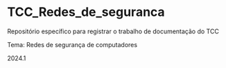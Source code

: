 # TCC_Redes_de_seguranca
Repositório específico para registrar o trabalho de documentação do TCC

Tema: Redes de segurança de computadores

2024.1
